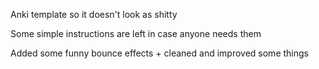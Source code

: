 Anki template so it doesn't look as shitty

Some simple instructions are left in case anyone needs them

Added some funny bounce effects + cleaned and improved some things


